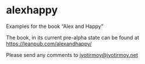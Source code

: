 alexhappy
=========

Examples for the book “Alex and Happy”

The book, in its current pre-alpha state
can be found at
https://leanpub.com/alexandhappy/

Please send any comments to
jyotirmoy@jyotirmoy.net

